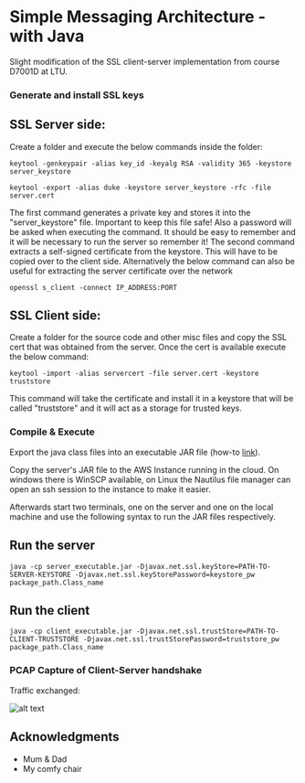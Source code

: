 # Simple Messaging Architecture - with Java

Slight modification of the SSL client-server implementation from course D7001D at LTU. 

### Generate and install SSL keys

## SSL Server side: 

Create a folder and execute the below commands inside the folder:

```
keytool -genkeypair -alias key_id -keyalg RSA -validity 365 -keystore server_keystore

keytool -export -alias duke -keystore server_keystore -rfc -file server.cert

```

The first command generates a private key and stores it into the "server_keystore" file. Important to keep this file safe! Also a password will be asked when executing the command. It should be easy to remember and it will be necessary to run the server so remember it!
The second command extracts a self-signed certificate from the keystore. This will have to be copied over to the client side.
Alternatively the below command can also be useful for extracting the server certificate over the network

```
openssl s_client -connect IP_ADDRESS:PORT

```

## SSL Client side:

Create a folder for the source code and other misc files and copy the SSL cert that was obtained from the server. Once the cert is available execute the below command:

```
keytool -import -alias servercert -file server.cert -keystore truststore
```

This command will take the certificate and install it in a keystore that will be called "truststore" and it will act as a storage for trusted keys.

### Compile & Execute

Export the java class files into an executable JAR file (how-to [link](https://www.pegaxchange.com/2018/01/11/export-a-java-project-in-eclipse-neon/)).

Copy the server's JAR file to the AWS Instance running in the cloud. On windows there is WinSCP available, on Linux the Nautilus file manager can open an ssh session to the instance to make it easier.


Afterwards start two terminals, one on the server and one on the local machine and use the following syntax to run the JAR files respectively.

## Run the server

```
java -cp server_executable.jar -Djavax.net.ssl.keyStore=PATH-TO-SERVER-KEYSTORE -Djavax.net.ssl.keyStorePassword=keystore_pw package_path.Class_name
```

## Run the client

```
java -cp client_executable.jar -Djavax.net.ssl.trustStore=PATH-TO-CLIENT-TRUSTSTORE -Djavax.net.ssl.trustStorePassword=truststore_pw  package_path.Class_name
```


### PCAP Capture of Client-Server handshake

Traffic exchanged:

![alt text]("Capture")


## Acknowledgments

* Mum & Dad
* My comfy chair